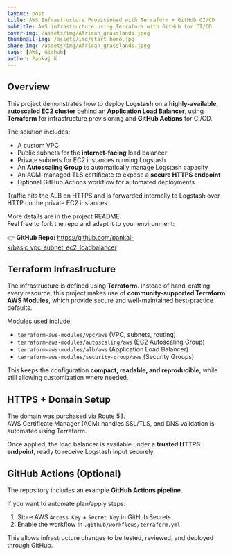 ```yaml
---
layout: post
title: AWS Infrastructure Provisioned with Terraform + GitHub CI/CD
subtitle: AWS infrastructure using Terraform with GitHub for CI/CD
cover-img: /assets/img/African_grasslands.jpeg
thumbnail-img: /assets/img/start_here.jpg
share-img: /assets/img/African_grasslands.jpeg
tags: [AWS, Github]
author: Pankaj K
---
```


## Overview

This project demonstrates how to deploy **Logstash** on a **highly-available, autoscaled EC2 cluster** behind an **Application Load Balancer**, using **Terraform** for infrastructure provisioning and **GitHub Actions** for CI/CD.

The solution includes:

- A custom VPC
- Public subnets for the **internet-facing** load balancer
- Private subnets for EC2 instances running Logstash
- An **Autoscaling Group** to automatically manage Logstash capacity
- An ACM-managed TLS certificate to expose a **secure HTTPS endpoint**
- Optional GitHub Actions workflow for automated deployments

Traffic hits the ALB on HTTPS and is forwarded internally to Logstash over HTTP on the private EC2 instances.

More details are in the project README.  
Feel free to fork the repo and adapt it to your environment:

👉 **GitHub Repo:** https://github.com/pankaj-k/basic_vpc_subnet_ec2_loadbalancer


## Terraform Infrastructure

The infrastructure is defined using **Terraform**. Instead of hand-crafting every resource, this project makes use of **community-supported Terraform AWS Modules**, which provide secure and well-maintained best-practice defaults.

Modules used include:

- `terraform-aws-modules/vpc/aws` (VPC, subnets, routing)
- `terraform-aws-modules/autoscaling/aws` (EC2 Autoscaling Group)
- `terraform-aws-modules/alb/aws` (Application Load Balancer)
- `terraform-aws-modules/security-group/aws` (Security Groups)

This keeps the configuration **compact, readable, and reproducible**, while still allowing customization where needed.


## HTTPS + Domain Setup

The domain was purchased via Route 53.  
AWS Certificate Manager (ACM) handles SSL/TLS, and DNS validation is automated using Terraform.

Once applied, the load balancer is available under a **trusted HTTPS endpoint**, ready to receive Logstash input securely.


## GitHub Actions (Optional)

The repository includes an example **GitHub Actions pipeline**.

If you want to automate plan/apply steps:

1. Store AWS `Access Key` + `Secret Key` in GitHub Secrets.
2. Enable the workflow in `.github/workflows/terraform.yml`.

This allows infrastructure changes to be tested, reviewed, and deployed through GitHub.